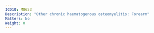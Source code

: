 ```yaml
---
ICD10: M8653
Description: "Other chronic haematogenous osteomyelitis: Forearm"
Matters: No
Weight: 0
---
```


